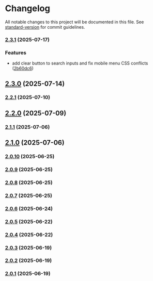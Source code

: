 # Changelog

All notable changes to this project will be documented in this file. See [standard-version](https://github.com/conventional-changelog/standard-version) for commit guidelines.

### [2.3.1](https://github.com/JamesCliffordSpratt/macros/compare/v2.3.0...v2.3.1) (2025-07-17)


### Features

* add clear button to search inputs and fix mobile menu CSS conflicts ([2b60dc6](https://github.com/JamesCliffordSpratt/macros/commit/2b60dc677386bde001f1a4896eed2bd80800e07a))

## [2.3.0](https://github.com/JamesCliffordSpratt/macros/compare/v2.2.1...v2.3.0) (2025-07-14)

### [2.2.1](https://github.com/JamesCliffordSpratt/macros/compare/v2.2.0...v2.2.1) (2025-07-10)

## [2.2.0](https://github.com/JamesCliffordSpratt/macros/compare/v2.1.1...v2.2.0) (2025-07-09)

### [2.1.1](https://github.com/JamesCliffordSpratt/macros/compare/v2.1.0...v2.1.1) (2025-07-06)

## [2.1.0](https://github.com/JamesCliffordSpratt/macros/compare/v2.0.10...v2.1.0) (2025-07-06)

### [2.0.10](https://github.com/JamesCliffordSpratt/macros/compare/v2.0.6...v2.0.10) (2025-06-25)

### [2.0.9](https://github.com/JamesCliffordSpratt/macros/compare/v2.0.8...v2.0.9) (2025-06-25)

### [2.0.8](https://github.com/JamesCliffordSpratt/macros/compare/v2.0.7...v2.0.8) (2025-06-25)

### [2.0.7](https://github.com/JamesCliffordSpratt/macros/compare/v2.0.6...v2.0.7) (2025-06-25)

### [2.0.6](https://github.com/JamesCliffordSpratt/macros/compare/v2.0.3...v2.0.6) (2025-06-24)

### [2.0.5](https://github.com/JamesCliffordSpratt/macros/compare/v2.0.4...v2.0.5) (2025-06-22)

### [2.0.4](https://github.com/JamesCliffordSpratt/macros/compare/v2.0.3...v2.0.4) (2025-06-22)

### [2.0.3](https://github.com/JamesCliffordSpratt/macros/compare/v2.0.2...v2.0.3) (2025-06-19)

### [2.0.2](https://github.com/JamesCliffordSpratt/macros/compare/v2.0.1...v2.0.2) (2025-06-19)

### [2.0.1](https://github.com/JamesCliffordSpratt/macros/compare/v1.0.0...v2.0.1) (2025-06-19)
